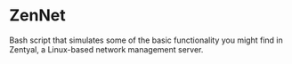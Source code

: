 # ZenNet
Bash script that simulates some of the basic functionality you might find in Zentyal, a Linux-based network management server.
